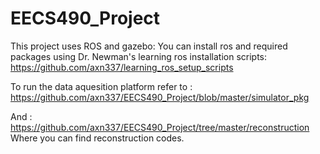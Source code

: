 # EECS490_Project
This project uses ROS and gazebo:
You can install ros and required packages using Dr. Newman's learning ros installation scripts:
https://github.com/axn337/learning_ros_setup_scripts

To run the data aquesition platform refer to :
https://github.com/axn337/EECS490_Project/blob/master/simulator_pkg

And :
https://github.com/axn337/EECS490_Project/tree/master/reconstruction
Where you can find reconstruction codes.
